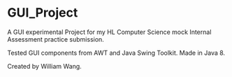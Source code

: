 # GUI_Project
A GUI experimental Project for my HL Computer Science mock Internal Assessment practice submission. 

Tested GUI components from AWT and Java Swing Toolkit. Made in Java 8.

Created by William Wang.
